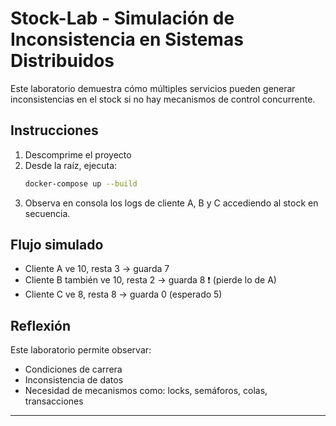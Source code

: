 #  Stock-Lab - Simulación de Inconsistencia en Sistemas Distribuidos

Este laboratorio demuestra cómo múltiples servicios pueden generar inconsistencias en el stock si no hay mecanismos de control concurrente.

##  Instrucciones

1. Descomprime el proyecto
2. Desde la raíz, ejecuta:
   ```bash
   docker-compose up --build
   ```
3. Observa en consola los logs de cliente A, B y C accediendo al stock en secuencia.

##  Flujo simulado

- Cliente A ve 10, resta 3 → guarda 7
- Cliente B también ve 10, resta 2 → guarda 8 ❗ (pierde lo de A)
- Cliente C ve 8, resta 8 → guarda 0 (esperado 5)

##  Reflexión

Este laboratorio permite observar:

- Condiciones de carrera
- Inconsistencia de datos
- Necesidad de mecanismos como: locks, semáforos, colas, transacciones

---